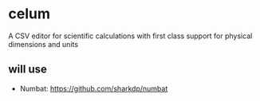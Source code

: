 # celum
A CSV editor for scientific calculations with first class support for physical dimensions and units 

## will use
- Numbat: https://github.com/sharkdp/numbat
